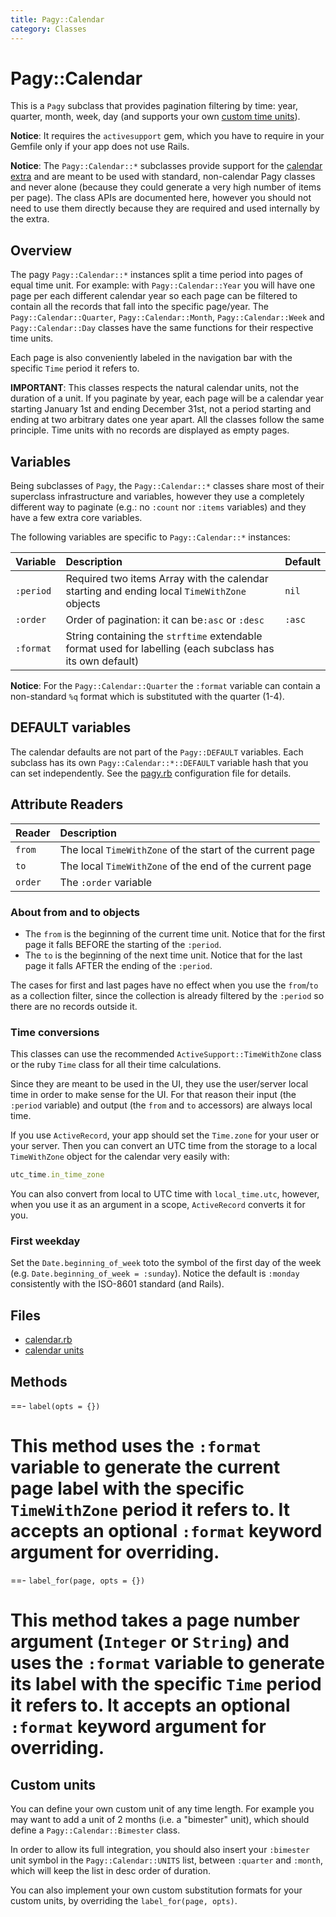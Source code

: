 ```yaml
---
title: Pagy::Calendar
category: Classes
---
```

# Pagy::Calendar

This is a `Pagy` subclass that provides pagination filtering by time: year, quarter, month, week, day (and supports your own [custom time units](#custom-units)).

**Notice**: It requires the `activesupport` gem, which you have to require in your Gemfile only if your app does not use Rails. 

**Notice**: The `Pagy::Calendar::*` subclasses provide support for the [calendar extra](/docs/extras/calendar.md) and are meant to be used with standard, non-calendar Pagy classes and never alone (because they could generate a very high number of items per page). The class APIs are documented here, however you should not need to use them directly because they are required and used internally by the extra.

## Overview

The pagy `Pagy::Calendar::*` instances split a time period into pages of equal time unit. For example: with `Pagy::Calendar::Year` you will have one page per each different calendar year so each page can be filtered to contain all the records that fall into the specific page/year. The `Pagy::Calendar::Quarter`, `Pagy::Calendar::Month`, `Pagy::Calendar::Week` and `Pagy::Calendar::Day` classes have the same functions for their respective time units. 

Each page is also conveniently labeled in the navigation bar with the specific `Time` period it refers to.

**IMPORTANT**: This classes respects the natural calendar units, not the duration of a unit. If you paginate by year, each page will be a calendar year starting January 1st and ending December 31st, not a period starting and ending at two arbitrary dates one year apart. All the classes follow the same principle. Time units with no records are displayed as empty pages.

## Variables

Being subclasses of `Pagy`, the `Pagy::Calendar::*` classes share most of their superclass infrastructure and variables, however they use a completely different way to paginate (e.g.: no `:count` nor `:items` variables) and they have a few extra core variables.

The following variables are specific to `Pagy::Calendar::*` instances: 

| Variable      | Description                                                                                               | Default |
|:--------------|:----------------------------------------------------------------------------------------------------------|:--------|
| `:period`     | Required two items Array with the calendar starting and ending local `TimeWithZone` objects               | `nil`   |
| `:order`      | Order of pagination: it can be`:asc` or `:desc`                                                           | `:asc`  |
| `:format`     | String containing the `strftime` extendable format used for labelling (each subclass has its own default) |         |

**Notice**: For the `Pagy::Calendar::Quarter` the `:format` variable can contain a non-standard `%q` format which is substituted with the quarter (1-4).

## DEFAULT variables

The calendar defaults are not part of the `Pagy::DEFAULT` variables. Each subclass has its own `Pagy::Calendar::*::DEFAULT` variable hash that you can set independently. See the [pagy.rb](https://github.com/ddnexus/pagy/blob/master/lib/config/pagy.rb) configuration file for details. 

## Attribute Readers

| Reader  | Description                                               |
|:--------|:----------------------------------------------------------|
| `from`  | The local `TimeWithZone` of the start of the current page |
| `to`    | The local `TimeWithZone` of the end of the current page   |
| `order` | The `:order` variable                                     |

### About from and to objects

- The `from` is the beginning of the current time unit. Notice that for the first page it falls BEFORE the starting of the `:period`.
- The `to` is the beginning of the next time unit. Notice that for the last page it falls AFTER the ending of the `:period`. 

The cases for first and last pages have no effect when you use the `from`/`to` as a collection filter, since the collection is already filtered by the `:period` so there are no records outside it.

### Time conversions

This classes can use the recommended `ActiveSupport::TimeWithZone` class or the ruby `Time` class for all their time calculations. 

Since they are meant to be used in the UI, they use the user/server local time in order to make sense for the UI. For that reason their input (the `:period` variable) and output (the `from` and `to` accessors) are always local time.

If you use `ActiveRecord`, your app should set the `Time.zone` for your user or your server. Then you can convert an UTC time from the storage to a local `TimeWithZone` object for the calendar very easily with:

```ruby
utc_time.in_time_zone
```

You can also convert from local to UTC time with `local_time.utc`, however, when you use it as an argument in a scope, `ActiveRecord` converts it for you.

### First weekday

Set the `Date.beginning_of_week` toto the symbol of the first day of the week (e.g. `Date.beginning_of_week = :sunday`). Notice the default is `:monday` consistently with the ISO-8601 standard (and Rails).

## Files

- [calendar.rb](https://github.com/ddnexus/pagy/blob/master/lib/pagy/calendar.rb)
- [calendar units](https://github.com/ddnexus/pagy/blob/master/lib/pagy/calendar)

## Methods

==- `label(opts = {})`

This method uses the `:format` variable to generate the current page label with the specific `TimeWithZone` period it refers to. It accepts an optional `:format` keyword argument for overriding.
===

==- `label_for(page, opts = {})`

This method takes a page number argument (`Integer` or `String`) and uses the `:format` variable to generate its label with the specific `Time` period it refers to. It accepts an optional `:format` keyword argument for overriding.
===

## Custom units

You can define your own custom unit of any time length. For example you may want to add a unit of 2 months (i.e. a "bimester" unit), which should define a `Pagy::Calendar::Bimester` class. 

In order to allow its full integration, you should also insert your `:bimester` unit symbol in the `Pagy::Calendar::UNITS` list, between `:quarter` and `:month`, which will keep the list in desc order of duration. 

You can also implement your own custom substitution formats for your custom units, by overriding the `label_for(page, opts)`.
